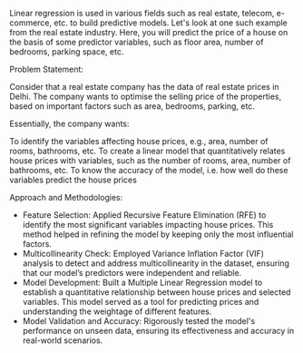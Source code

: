 Linear regression is used in various fields such as real estate, telecom, e-commerce, etc. to build predictive models. Let's look at one such example from the real estate industry. Here, you will predict the price of a house on the basis of some predictor variables, such as floor area, number of bedrooms, parking space, etc.

 

Problem Statement:

Consider that a real estate company has the data of real estate prices in Delhi. The company wants to optimise the selling price of the properties, based on important factors such as area, bedrooms, parking, etc.

 

Essentially, the company wants:

To identify the variables affecting house prices, e.g., area, number of rooms, bathrooms, etc.
To create a linear model that quantitatively relates house prices with variables, such as the number of rooms, area, number of bathrooms, etc.
To know the accuracy of the model, i.e. how well do these variables predict the house prices

Approach and Methodologies:

- Feature Selection: Applied Recursive Feature Elimination (RFE) to identify the most significant variables impacting house prices. This method helped in refining the model by keeping only the most influential factors.
- Multicollinearity Check: Employed Variance Inflation Factor (VIF) analysis to detect and address multicollinearity in the dataset, ensuring that our model’s predictors were independent and reliable.
- Model Development: Built a Multiple Linear Regression model to establish a quantitative relationship between house prices and selected variables. This model served as a tool for predicting prices and understanding the weightage of different features.
- Model Validation and Accuracy: Rigorously tested the model's performance on unseen data, ensuring its effectiveness and accuracy in real-world scenarios.

